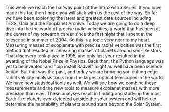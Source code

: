 This week we reach the halfway point of the Intro2Astro Series.  If you have made this far, then I hope you will stick with us the rest of the way. So far we have been exploring the latest and greatest data sources including TESS, Gaia and the Exoplanet Archive. Today we are going to do a deep dive into the the world of precise radial velocities, a world that has been at the center of my research career since the first night that I spent at the telescope in summer of 2004. So this is a topic very near to my heart. Measuring masses of exoplanets with precise radial velocities was the first method that resulted in measuring masses of planets around sun-like stars. That discovery took place in 1995, and only last year resulted in the awarding of the Nobel Prize in Physics. Back then, the Python language was yet to be invented, and "pip install Radvel" might as well have been science fiction.  But that was the past, and today we are bringing you cutting edge radial velocity analysis tools from the largest optical telescopes in the world. We have new statistical tools as well. We will see how we combine these measurements and the new tools to measure exoplanet masses with more precision than ever. These analyses result in finding and studying the most Earth-like planets ever detected outside the solar system and will help to determine the habitability of planets around stars beyond the Solar System.
